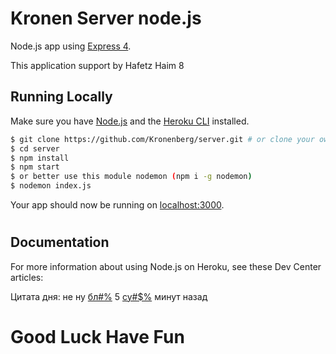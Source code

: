 # Kronen Server node.js

 Node.js app using [Express 4](http://expressjs.com/).

This application support by Hafetz Haim 8

## Running Locally

Make sure you have [Node.js](http://nodejs.org/) and the [Heroku CLI](https://cli.heroku.com/) installed.

```sh
$ git clone https://github.com/Kronenberg/server.git # or clone your own fork
$ cd server
$ npm install
$ npm start
$ or better use this module nodemon (npm i -g nodemon)
$ nodemon index.js
```

Your app should now be running on [localhost:3000](http://localhost:5000/).

#
## Documentation

For more information about using Node.js on Heroku, see these Dev Center articles:

 Цитата дня: не ну  [бл#$%](http://expressjs.com/) работало ж [бл#$%](http://expressjs.com/) 5 [су#$%](http://expressjs.com/) минут назад
# Good Luck Have Fun